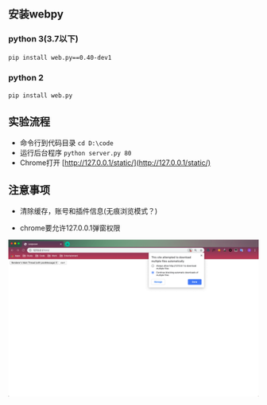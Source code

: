 
## 安装webpy

### python 3(3.7以下)

`pip install web.py==0.40-dev1`

### python 2

`pip install web.py`

## 实验流程

* 命令行到代码目录 `cd D:\code`
* 运行后台程序 `python server.py 80`
* Chrome打开 [http://127.0.0.1/static/](http://127.0.0.1/static/)

## 注意事项

* 清除缓存，账号和插件信息(无痕浏览模式？)

* chrome要允许127.0.0.1弹窗权限

![](permission.png)